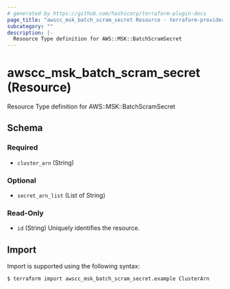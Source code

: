 ```yaml
---
# generated by https://github.com/hashicorp/terraform-plugin-docs
page_title: "awscc_msk_batch_scram_secret Resource - terraform-provider-awscc"
subcategory: ""
description: |-
  Resource Type definition for AWS::MSK::BatchScramSecret
---
```


# awscc_msk_batch_scram_secret (Resource)

Resource Type definition for AWS::MSK::BatchScramSecret



<!-- schema generated by tfplugindocs -->
## Schema

### Required

- `cluster_arn` (String)

### Optional

- `secret_arn_list` (List of String)

### Read-Only

- `id` (String) Uniquely identifies the resource.

## Import

Import is supported using the following syntax:

```shell
$ terraform import awscc_msk_batch_scram_secret.example ClusterArn
```
